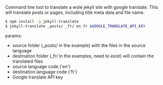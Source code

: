 
Command line tool to translate a wole jekyll site with google translate. This will translate posts or pages, including title meta data and file name.

```sh
$ npm install -g jekyll-translate
$ jekyll-translate _posts/ _fr/ en fr $GOOGLE_TRANSLATE_API_KEY
```
params:

* source folder (_posts/ in the example) with the files in the source language
* destination folder (_fr/ in the examples, need to exist) will contain the translated files
* source language code ('en')
* destination language code ('fr')
* Google translate API key

